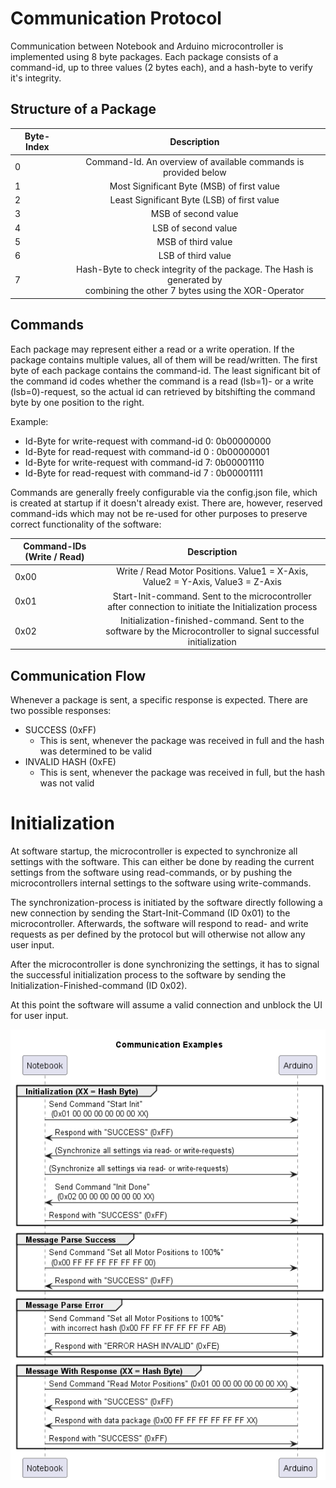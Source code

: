 # Communication Protocol
Communication between Notebook and Arduino microcontroller is implemented using 8 byte packages. Each package consists of a command-id, up to three values (2 bytes each), and a hash-byte to verify it's integrity.

## Structure of a Package
| Byte-Index    | Description
| ------------- |:-------------:| 
| 0             |Command-Id. An overview of available commands is provided below  | 
| 1             |Most Significant Byte (MSB) of first value  | 
| 2             |Least Significant Byte (LSB) of first value  | 
| 3             |MSB of second value  | 
| 4             |LSB of second value  | 
| 5             |MSB of third value  | 
| 6             |LSB of third value  | 
| 7             |Hash-Byte to check integrity of the package. The Hash is generated by <br> combining the other 7 bytes using the XOR-Operator  | 

## Commands
Each package may represent either a read or a write operation. If the package contains multiple values, all of them will be read/written. The first byte of each package contains the command-id. The least significant bit of the command id codes whether the command is a read (lsb=1)- or a write (lsb=0)-request, so the actual id can retrieved by bitshifting the command byte by one position to the right. 

Example:
- Id-Byte for write-request with command-id 0: 0b00000000
- Id-Byte for read-request with command-id 0 : 0b00000001
- Id-Byte for write-request with command-id 7: 0b00001110
- Id-Byte for read-request with command-id 7 : 0b00001111

Commands are generally freely configurable via the config.json file, which is created at startup if it doesn't already exist. There are, however, reserved command-ids which may not be re-used for other purposes to preserve correct functionality of the software:

| Command-IDs (Write / Read)   | Description
| -------------                |:-------------:| 
| 0x00            | Write / Read Motor Positions. Value1 = X-Axis, Value2 = Y-Axis, Value3 = Z-Axis | 
| 0x01            | Start-Init-command. Sent to the microcontroller after connection to initiate the Initialization process  | 
| 0x02            | Initialization-finished-command. Sent to the software by the Microcontroller to signal successful initialization | 

## Communication Flow
Whenever a package is sent, a specific response is expected. There are two possible responses:
- SUCCESS (0xFF)
    - This is sent, whenever the package was received in full and the hash was determined to be valid
- INVALID HASH (0xFE)
    - This is sent, whenever the package was received in full, but the hash was not valid

# Initialization
At software startup, the microcontroller is expected to synchronize all settings with the software. This can either be done by reading the current settings from the software using read-commands, or by pushing the microcontrollers internal settings to the software using write-commands.

The synchronization-process is initiated by the software directly following a new connection by sending the Start-Init-Command (ID 0x01) to the microcontroller. Afterwards, the software will respond to read- and write requests as per defined by the protocol but will otherwise not allow any user input. 

After the microcontroller is done synchronizing the settings, it has to signal the successful initialization process to the software by sending the Initialization-Finished-command (ID 0x02). 

At this point the software will assume a valid connection and unblock the UI for user input.

![alt text](doc/protocol-Communication_Examples3.png)
